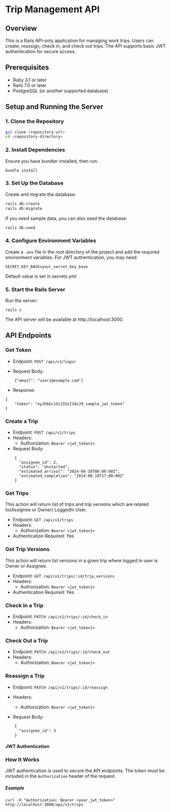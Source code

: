 # Trip Management API

## Overview

This is a Rails API-only application for managing work trips. Users can create, reassign, check in, and check out trips. The API supports basic JWT authentication for secure access.

## Prerequisites

- Ruby 3.1 or later
- Rails 7.0 or later
- PostgreSQL (or another supported database)

## Setup and Running the Server

### 1. Clone the Repository

```bash
git clone <repository-url>
cd <repository-directory>
```

###  2. Install Dependencies
Ensure you have bundler installed, then run:

```
bundle install
```

### 3. Set Up the Database
Create and migrate the database:
```bash
rails db:create
rails db:migrate
````
If you need sample data, you can also seed the database:

```bash
rails db:seed
```
### 4. Configure Environment Variables
Create a `.env` file in the root directory of the project and add the required environment variables. For JWT authentication, you may need:

```
SECRET_KEY_BASE=your_secret_key_base
```
Default value is set in secrets.yml

### 5. Start the Rails Server
Run the server:

```
rails s
```
The API server will be available at http://localhost:3000.

## API Endpoints

### Get Token
- Endpoint: `POST /api/v1/login`

- Request Body:

```
    {"email": "user1@example.com"}
```
- Response:
```
{
    "token": "eyJhbGciOiJIUzI1NiJ9_sample_jwt_token"
}
```

### Create a Trip
- Endpoint: `POST /api/v1/trips`
- Headers:
    - Authorization: `Bearer <jwt_token}>`
- Request Body:

```
    {
      "assignee_id": 2,
      "status": "Unstarted",
      "estimated_arrival": "2024-08-10T08:00:00Z",
      "estimated_completion": "2024-08-10T17:00:00Z"
    }
```


### Get Trips
This action will return list of trips and trip versions which are related to(Assignee or Owner) LoggedIn User.
- Endpoint: `GET /api/v1/trips`
- Headers:
    - Authorization: `Bearer <jwt_token}>`
- Authentication Required: Yes

### Get Trip Versions
This action will return list versions in a given trip where logged In user is Owner or Assignee.
- Endpoint: `GET /api/v1/trips/:id/trip_versions`
- Headers:
    - Authorization: `Bearer <jwt_token}>`
- Authentication Required: Yes

### Check In a Trip
- Endpoint: `PATCH /api/v1/trips/:id/check_in`
- Headers:
    - Authorization: `Bearer <jwt_token}>`

### Check Out a Trip
- Endpoint: `PATCH /api/v1/trips/:id/check_out`
- Headers:
    - Authorization: `Bearer <jwt_token}>`

### Reassign a Trip
- Endpoint: `PATCH /api/v1/trips/:id/reassign`
- Headers:
    - Authorization: `Bearer <jwt_token}>`

- Request Body:
```
    {
      "assignee_id": 3
    }
```

#### JWT Authentication
### How It Works
JWT authentication is used to secure the API endpoints. The token must be included in the `Authorization` header of the request.

##### Example
```
curl -H "Authorization: Bearer <your_jwt_token>" http://localhost:3000/api/v1/trips
```
